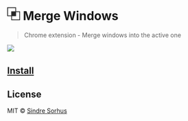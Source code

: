 # <img src="icon.png" width="30"> Merge Windows

> Chrome extension - Merge windows into the active one

[![](screenshot.png)][install]


## [Install][install]


## License

MIT © [Sindre Sorhus](http://sindresorhus.com)


[install]: https://chrome.google.com/webstore/detail/merge-windows/kbpinmnkhfkoidiinmapkhifnfoiklkb
